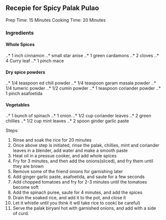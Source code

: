  ## Recepie for Spicy Palak Pulao

 Prep Time: 15 Minutes
 Cooking Time: 20 Minutes

 ### Ingredients

 #### Whole Spices
 ..* 1 inch cinnamon
 ..* small star anise
 ..* 1 green cardamons
 ..* 2 cloves
 ..* 4 Curry leaf
 ..* 1 pinch mace

 #### Dry spice powders
 ..* 1/4 teaspoon ed chili powder
 ..* 1/4 teaspoon garam masala powder
 ..* 1/4 tumeric powder
 ..* 1/2 cumin powder
 ..* 1 teaspoon coriander powder
 ..* 1 pinch asafoetida

 #### Vegetables
 ..* 1 bunch of spinach
 ..* 1 onion
 ..* 1/2 cup coriander leaves
 ..* 2 green chillies
 ..* 1/2 cup mint leaves
 ..* 2 spoon ginder garlic paste


Steps:

1. Rinse and soak the rice for 20 minutes
2. Once above step is initiated, rinse the palak, chillies, mint and coriander leaves in a blender, add water and make a smooth paste
3. Heat oil in a pressue cooker, and add whole spices
4. Fry for 3 minutes, and then add the onions(sliced), and fry them until they are brown
5. Remove some of the friend onions for garnishing later
6. Add ginger garlic paste, asafoetida, and saute for a few seconds
7. Add chopped tomatoes and fry for 2-3 minutes until the tomatoes become soft
8. Add the spinach puree, saute for 4 minutes, and add the spices
9. Drain the soaked rice, and add it to the pot, and close it
10. Let it whistle until you think it will take rice to cook( be careful)
11. Serve the palak biryani hot with garnished onions, and add with a side of curd.  